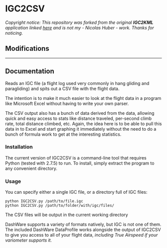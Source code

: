 # IGC2CSV

_Copyright notice: This repository was forked from the original **IGC2KML** application linked [here](https://github.com/OverloadUT/IGC2CSV) and is not my - Nicolas Huber - work. Thanks for noticing._

## Modifications



---

## Documentation

Reads an IGC file (a flight log used very commonly in hang gliding and paragliding) and spits out a CSV file with the flight data.

The intention is to make it much easier to look at the flight data in a program like Microsoft Excel without having to write your own parser.

The CSV output also has a bunch of data derived from the data, allowing quick and easy access to stats like distance traveled, per-second climb rate, total distance climbed, etc. Again, the idea here is to be able to pull this data in to Excel and start graphing it immediately without the need to do a bunch of formula work to get at the interesting statistics.

### Installation
The current version of IGC2CSV is a command-line tool that requires Python (tested with 2.7.5) to run. To install, simply extract the program to any convenient directory.

### Usage
You can specify either a single IGC file, or a directory full of IGC files:

    python IGC2CSV.py /path/to/file.igc
    python IGC2CSV.py /path/to/folder/with/igc/files/

The CSV files will be output in the current working directory

DashWare supports a variety of formats natively, but IGC is not one of them. The included DashWare DataProfile works alongside the output of IGC2CSV to give you access to all of your flight data, *including True Airspeed if your variometer supports it.*